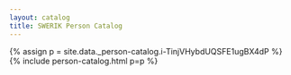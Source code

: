 ```yaml
---
layout: catalog
title: SWERIK Person Catalog
---
```

{% assign p = site.data._person-catalog.i-TinjVHybdUQSFE1ugBX4dP %}
{% include person-catalog.html p=p %}

